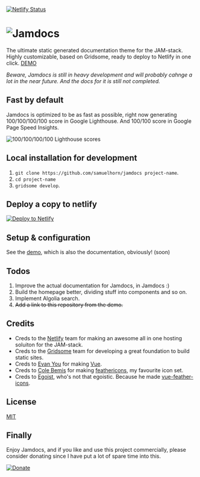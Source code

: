 [![Netlify Status](https://api.netlify.com/api/v1/badges/de44d168-eb1d-47a5-8731-d77bb40af7c8/deploy-status)](https://app.netlify.com/sites/jamdocs/deploys)

# ![Jamdocs](https://github.com/samuelhorn/jamdocs/blob/master/src/assets/img/logo-dark.svg)

The ultimate static generated documentation theme for the JAM-stack. Highly customizable, based on Gridsome, ready to deploy to Netlify in one click. [DEMO](https://jamdocs.netlify.com/)

*Beware, Jamdocs is still in heavy development and will probably cahnge a lot in the near future. And the docs for it is still not completed.*

## Fast by default
Jamdocs is optimized to be as fast as possible, right now generating 100/100/100/100 score in Google Lighthouse. And 100/100 score in Google Page Speed Insights.

![100/100/100/100 Lighthouse scores](https://github.com/samuelhorn/jamdocs/blob/master/src/assets/img/pagespeed.png)

## Local installation for development
1. `git clone https://github.com/samuelhorn/jamdocs project-name`.
2. `cd project-name`
3. `gridsome develop`.

## Deploy a copy to netlify
[![Deploy to Netlify](https://www.netlify.com/img/deploy/button.svg)](https://app.netlify.com/start/deploy?repository=https://github.com/samuelhorn/jamdocs)

## Setup & configuration
See the [demo](https://jamdocs.netlify.com/), which is also the documentation, obviously! (soon)

## Todos
1. Improve the actual documentation for Jamdocs, in Jamdocs :)
2. Build the homepage better, dividing stuff into components and so on.
3. Implement Algolia search.
4. ~~Add a link to this repository from the demo.~~

## Credits
- Creds to the [Netlify](https://www.netlify.com/) team for making an awesome all in one hosting soluiton for the JAM-stack.
- Creds to the [Gridsome](https://gridsome.org/) team for developing a great foundation to build static sites.
- Creds to [Evan You](https://twitter.com/youyuxi) for making [Vue](https://vuejs.org/).
- Creds to [Cole Bemis](https://twitter.com/colebemis) for making [feathericons](https://feathericons.com/), my favourite icon set.
- Creds to [Egoist](https://github.com/egoist), who's not that egoistic. Because he made [vue-feather-icons](https://github.com/egoist/vue-feather-icons).

## License
[MIT](https://github.com/samuelhorn/jamdocs/blob/master/LICENSE)

## Finally
Enjoy Jamdocs, and if you like and use this project commercially, please consider donating since I have put a lot of spare time into this.

[![Donate](https://img.shields.io/badge/Donate-PayPal-green.svg)](https://www.paypal.com/cgi-bin/webscr?cmd=_donations&business=JX3MPJPFVFQCC&currency_code=SEK&source=url)
